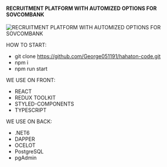 #### RECRUITMENT PLATFORM WITH AUTOMIZED OPTIONS FOR SOVCOMBANK
![RECRUITMENT PLATFORM WITH AUTOMIZED OPTIONS FOR SOVCOMBANK](https://contestfiles.storage.yandexcloud.net/companies/86a6a31f4467a95b9020dad414fbf7e0/contests/871/8pu1xjeH_1681210748.webp)

HOW TO START:
* git clone https://github.com/George051191/hahaton-code.git
* npm i
* npm run start

WE USE ON FRONT:
* REACT
* REDUX TOOLKIT
* STYLED-COMPONENTS
* TYPESCRIPT

WE USE ON BACK: 
* .NET6
* DAPPER
* OCELOT
* PostgreSQL
* pgAdmin








